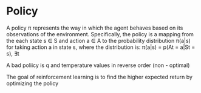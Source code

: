 # Policy

A policy π represents the way in which the agent behaves based on its
observations of the environment. Specifically, the policy is a mapping from the each
state s ∈ S and action a ∈ A to the probability distribution π(a|s) for taking action
a in state s, where the distribution is:
π(a|s) = p(At = a|St = s), ∃t

A bad poliicy is q  and temperature values in reverse order (non - optimal)

The goal of reinforcement learning is to find the higher
expected return by optimizing the policy

